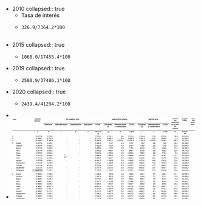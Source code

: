 - 2010
  collapsed:: true
	- Tasa de interés
	- ```calc
	  326.9/7364.2*100
	  
	  
	  ```
- 2015
  collapsed:: true
	- ```calc
	  1068.0/17455.4*100
	  ```
- 2019
  collapsed:: true
	- ```calc
	  2580.9/37486.1*100
	  ```
- 2020
  collapsed:: true
	- ```calc
	  2439.4/41294.2*100
	  
	  ```
-
- ![image.png](../assets/image_1642466710060_0.png)